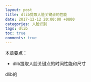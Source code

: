 ```yaml
---
layout: post
title: dlib提取人脸关键点的性能
date: 2017-12-12 20:00:00 +0800
categories: 人脸识别
tags: dlib
toc: true
comments: true
---
```

本章要点：
- dlib提取人脸关键点的时间性能和尺寸

<!-- more -->
dlib的